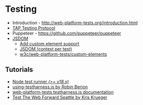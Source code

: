 # Testing

  - Introduction - http://web-platform-tests.org/introduction.html
  - [TAP Testing Protocol](https://testanything.org)
  - Puppeteer - https://github.com/puppeteer/puppeteer
  - [JSDOM](https://github.com/tmpvar/jsdom)
    - [Add custom element support](https://github.com/jsdom/jsdom/pull/2548)
    - [JSDOM (context per test)](https://github.com/tmpvar/jsdom/wiki/Don%27t-stuff-jsdom-globals-onto-the-Node-global)
    - [w3c/web-platform-tests/custom-elements](https://github.com/w3c/web-platform-tests/tree/master/custom-elements)

## Tutorials

  - [Node test runner _(>= v18.x)_](https://nodejs.org/api/test.html)
  - [using-testharness.js by Robin Berjon](http://darobin.github.com/test-harness-tutorial/docs/using-testharness.html)
  - [web-platform-tests testharness.js documentation](http://web-platform-tests.org/writing-tests/testharness-api.html)
  - [Test The Web Forward Seattle by Kris Krueger](http://www.w3.org/html/wg/wiki/images/b/b6/Testharness.pdf)
